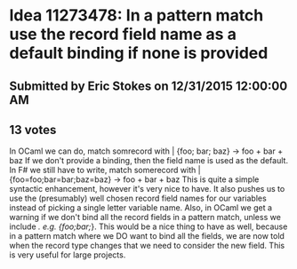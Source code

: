 # Idea 11273478: In a pattern match use the record field name as a default binding if none is provided #

## Submitted by Eric Stokes on 12/31/2015 12:00:00 AM

## 13 votes

In OCaml we can do,
match somrecord with
| {foo; bar; baz} -> foo + bar + baz
If we don't provide a binding, then the field name is used as the default. In F# we still have to write,
match somerecord with
| {foo=foo;bar=bar;baz=baz} -> foo + bar + baz
This is quite a simple syntactic enhancement, however it's very nice to have. It also pushes us to use the (presumably) well chosen record field names for our variables instead of picking a single letter variable name.
Also, in OCaml we get a warning if we don't bind all the record fields in a pattern match, unless we include _. e.g. {foo;bar;_}. This would be a nice thing to have as well, because in a pattern match where we DO want to bind all the fields, we are now told when the record type changes that we need to consider the new field. This is very useful for large projects.




